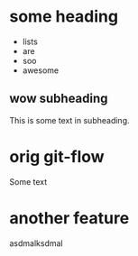 # some heading

- lists
- are 
- soo
- awesome

## wow subheading

This is some text in subheading.

# orig git-flow

Some text

# another feature

asdmalksdmal
